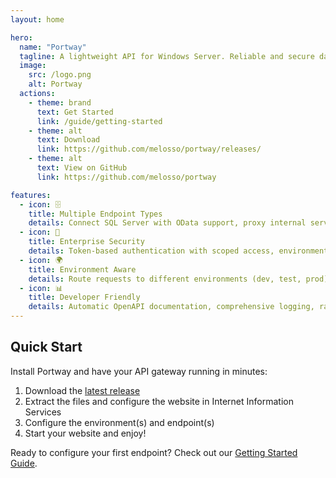 ```yaml
---
layout: home

hero:
  name: "Portway" 
  tagline: A lightweight API for Windows Server. Reliable and secure data access and service proxying.
  image:
    src: /logo.png
    alt: Portway
  actions:
    - theme: brand
      text: Get Started
      link: /guide/getting-started
    - theme: alt
      text: Download
      link: https://github.com/melosso/portway/releases/
    - theme: alt
      text: View on GitHub
      link: https://github.com/melosso/portway

features:
  - icon: 🗄️
    title: Multiple Endpoint Types
    details: Connect SQL Server with OData support, proxy internal services, and process webhooks - all through a unified API gateway.
  - icon: 🔐
    title: Enterprise Security
    details: Token-based authentication with scoped access, environment restrictions, and optional Azure Key Vault integration.
  - icon: 🌍
    title: Environment Aware
    details: Route requests to different environments (dev, test, prod) with isolated configurations and access controls.
  - icon: 📊
    title: Developer Friendly
    details: Automatic OpenAPI documentation, comprehensive logging, rate limiting, and easy configuration.
---
```


## Quick Start

Install Portway and have your API gateway running in minutes:

1. Download the [latest release](https://github.com/melosso/portway/releases/)
2. Extract the files and configure the website in Internet Information Services
3. Configure the environment(s) and endpoint(s)
4. Start your website and enjoy!

Ready to configure your first endpoint? Check out our [Getting Started Guide](/guide/getting-started). 
